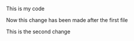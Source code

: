 This is my code 


Now this change has been made after the first file 


This is the second change 





